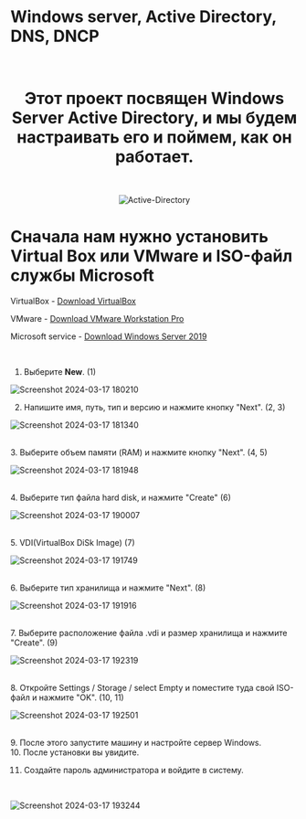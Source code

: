 # Windows server, Active Directory, DNS, DNCP
<br>

<div align="center">
  <h1>Этот проект посвящен Windows Server Active Directory, и мы будем настраивать его и поймем, как он работает.</h1>
</div>
<br/>

<div align="center">
  
![Active-Directory](https://github.com/Hasul79/Windows_server-Active_Directory/assets/95657084/26339a44-cd69-4f62-892e-4dfbb370da0c)

</div>


# Сначала нам нужно установить Virtual Box или VMware и ISO-файл службы Microsoft


<p>VirtualBox - <a href="https://www.virtualbox.org/wiki/Downloads">Download VirtualBox</a></p>
<p>VMware - <a href="https://www.vmware.com/products/workstation-pro/workstation-proevaluation.html">Download VMware Workstation Pro</a></p>
<p>Microsoft service - <a href="https://www.microsoft.com/en-us/evalcenter/download/windowsserver2019">Download Windows Server 2019</a></p>

<br/>




1. Выберите **New**. (1)
   <br/>
   
 <img src="https://github.com/Hasul79/Windows_server-Active_Directory/assets/95657084/d4be4d6b-74b9-4959-aac5-4de033373f22" alt="Screenshot 2024-03-17 180210">
 
<br/>

2. Напишите имя, путь, тип и версию и нажмите кнопку "Next". (2, 3)
   <br/>

 ![Screenshot 2024-03-17 181340](https://github.com/Hasul79/Windows_server-Active_Directory/assets/95657084/60a31439-05cd-41ff-9cbe-4fc288052814)


<br/>
3. Выберите объем памяти (RAM) и нажмите кнопку "Next". (4, 5)
 <br/>

![Screenshot 2024-03-17 181948](https://github.com/Hasul79/Windows_server-Active_Directory/assets/95657084/163ba4ee-4a7c-486c-87db-2bb8f700f9cf)


<br/>
4. Выберите тип файла hard disk, и нажмите "Create" (6)
 <br/>

![Screenshot 2024-03-17 190007](https://github.com/Hasul79/Windows_server-Active_Directory/assets/95657084/9a5bfea5-0ed4-4c38-b614-6e660c707009)


<br/>
5. VDI(VirtualBox DiSk Image) (7)
  <br/>
  
   ![Screenshot 2024-03-17 191749](https://github.com/Hasul79/Windows_server-Active_Directory/assets/95657084/f5ee2889-2797-4378-ac37-df5ba3aabde8)


<br/>
6. Выберите тип хранилища и нажмите "Next". (8)
   <br/>

   ![Screenshot 2024-03-17 191916](https://github.com/Hasul79/Windows_server-Active_Directory/assets/95657084/71363251-7b17-46c4-9754-a07db341791f)


<br/>
7. Выберите расположение файла .vdi и размер хранилища и нажмите "Create". (9)
   <br/>

![Screenshot 2024-03-17 192319](https://github.com/Hasul79/Windows_server-Active_Directory/assets/95657084/891c7f03-8a8b-42a7-b282-c62410a494f9)


<br/>
8. Откройте Settings / Storage / select Empty  и поместите туда свой ISO-файл и нажмите "OK". (10, 11)
   <br/>
   
![Screenshot 2024-03-17 192501](https://github.com/Hasul79/Windows_server-Active_Directory/assets/95657084/b7b9c1c2-4b99-4b07-a6b1-6bbd3a818f0a)


<br/>
9. После этого запустите машину и настройте сервер Windows.  <br/>
10. После установки вы увидите. 

11. Создайте пароль администратора и войдите в систему.
    
<br/>

![Screenshot 2024-03-17 193244](https://github.com/Hasul79/Windows_server-Active_Directory/assets/95657084/1fc24f17-f055-4c50-8e31-92f025f03c8b)

<br/>

